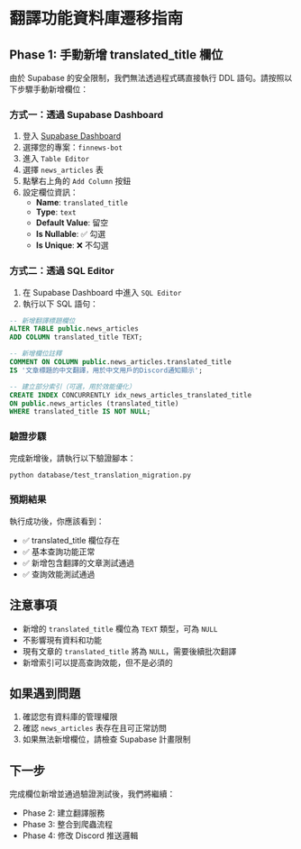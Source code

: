 # 翻譯功能資料庫遷移指南

## Phase 1: 手動新增 translated_title 欄位

由於 Supabase 的安全限制，我們無法透過程式碼直接執行 DDL 語句。請按照以下步驟手動新增欄位：

### 方式一：透過 Supabase Dashboard

1. 登入 [Supabase Dashboard](https://supabase.com/dashboard)
2. 選擇您的專案：`finnews-bot`
3. 進入 `Table Editor`
4. 選擇 `news_articles` 表
5. 點擊右上角的 `Add Column` 按鈕
6. 設定欄位資訊：
   - **Name**: `translated_title`
   - **Type**: `text`
   - **Default Value**: 留空
   - **Is Nullable**: ✅ 勾選
   - **Is Unique**: ❌ 不勾選

### 方式二：透過 SQL Editor

1. 在 Supabase Dashboard 中進入 `SQL Editor`
2. 執行以下 SQL 語句：

```sql
-- 新增翻譯標題欄位
ALTER TABLE public.news_articles 
ADD COLUMN translated_title TEXT;

-- 新增欄位註釋
COMMENT ON COLUMN public.news_articles.translated_title 
IS '文章標題的中文翻譯，用於中文用戶的Discord通知顯示';

-- 建立部分索引（可選，用於效能優化）
CREATE INDEX CONCURRENTLY idx_news_articles_translated_title 
ON public.news_articles (translated_title) 
WHERE translated_title IS NOT NULL;
```

### 驗證步驟

完成新增後，請執行以下驗證腳本：

```bash
python database/test_translation_migration.py
```

### 預期結果

執行成功後，你應該看到：
- ✅ translated_title 欄位存在
- ✅ 基本查詢功能正常
- ✅ 新增包含翻譯的文章測試通過
- ✅ 查詢效能測試通過

## 注意事項

- 新增的 `translated_title` 欄位為 `TEXT` 類型，可為 `NULL`
- 不影響現有資料和功能
- 現有文章的 `translated_title` 將為 `NULL`，需要後續批次翻譯
- 新增索引可以提高查詢效能，但不是必須的

## 如果遇到問題

1. 確認您有資料庫的管理權限
2. 確認 `news_articles` 表存在且可正常訪問
3. 如果無法新增欄位，請檢查 Supabase 計畫限制

## 下一步

完成欄位新增並通過驗證測試後，我們將繼續：
- Phase 2: 建立翻譯服務
- Phase 3: 整合到爬蟲流程  
- Phase 4: 修改 Discord 推送邏輯